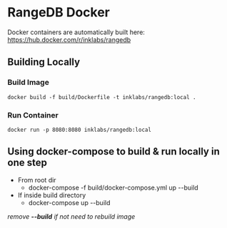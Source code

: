 # RangeDB Docker

Docker containers are automatically built here: https://hub.docker.com/r/inklabs/rangedb

## Building Locally

### Build Image

```
docker build -f build/Dockerfile -t inklabs/rangedb:local .
```

### Run Container

```
docker run -p 8080:8080 inklabs/rangedb:local
```

## Using docker-compose to build & run locally in one step
* From root dir
    * docker-compose -f build/docker-compose.yml up --build
* If inside build directory
    * docker-compose up --build

*remove **--build** if not need to rebuild image*
